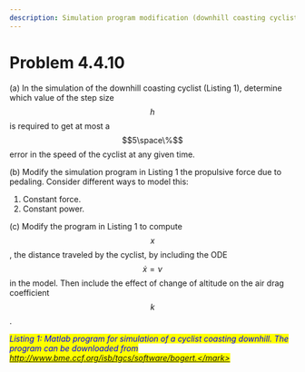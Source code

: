 ```yaml
---
description: Simulation program modification (downhill coasting cyclist).
---
```


# Problem 4.4.10

(a) In the simulation of the downhill coasting cyclist (Listing 1), determine which value of the step size $$h$$ is required to get at most a $$5\space\%$$ error in the speed of the cyclist at any given time.

(b) Modify the simulation program in Listing 1 the propulsive force due to pedaling. Consider different ways to model this:&#x20;

1. Constant force.
2. Constant power.

(c) Modify the program in Listing 1 to compute $$x$$, the distance traveled by the cyclist, by including the ODE $$\dot{x}=ν$$ in the model. Then include the effect of change of altitude on the air drag coefficient $$k$$.



_<mark style="color:blue;">Listing 1: Matlab program for simulation of a cyclist coasting downhill. The program can be downloaded from http://www.bme.ccf.org/isb/tgcs/software/bogert.</mark>_
